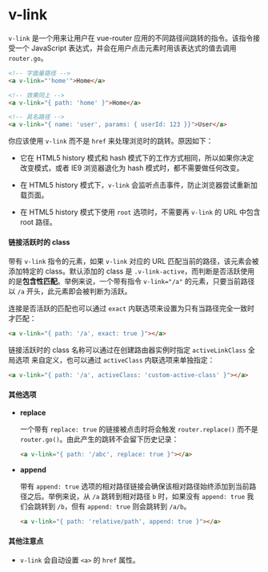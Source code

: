 # v-link

`v-link` 是一个用来让用户在 vue-router 应用的不同路径间跳转的指令。该指令接受一个 JavaScript 表达式，并会在用户点击元素时用该表达式的值去调用 `router.go`。

``` html
<!-- 字面量路径 -->
<a v-link="'home'">Home</a>

<!-- 效果同上 -->
<a v-link="{ path: 'home' }">Home</a>

<!-- 具名路径 -->
<a v-link="{ name: 'user', params: { userId: 123 }}">User</a>
```

你应该使用 `v-link` 而不是 `href` 来处理浏览时的跳转。原因如下：

- 它在 HTML5 history 模式和 hash 模式下的工作方式相同，所以如果你决定改变模式，或者 IE9 浏览器退化为 hash 模式时，都不需要做任何改变。

- 在 HTML5 history 模式下，`v-link` 会监听点击事件，防止浏览器尝试重新加载页面。

- 在 HTML5 history 模式下使用 `root` 选项时，不需要再 `v-link` 的 URL 中包含 root 路径。

#### 链接活跃时的 class

带有 `v-link` 指令的元素，如果 `v-link` 对应的 URL 匹配当前的路径，该元素会被添加特定的 class。默认添加的 class 是 `.v-link-active`，而判断是否活跃使用的是**包含性匹配**。举例来说，一个带有指令 `v-link="/a"` 的元素，只要当前路径以 `/a` 开头，此元素即会被判断为活跃。

连接是否活跃的匹配也可以通过 `exact` 内联选项来设置为只有当路径完全一致时才匹配：

``` html
<a v-link="{ path: '/a', exact: true }"></a>
```

链接活跃时的 class 名称可以通过在创建路由器实例时指定 `activeLinkClass` 全局选项 来自定义，也可以通过 `activeClass` 内联选项来单独指定：

``` html
<a v-link="{ path: '/a', activeClass: 'custom-active-class' }"></a>
```

#### 其他选项

- **replace**

  一个带有 `replace: true` 的链接被点击时将会触发 `router.replace()` 而不是 `router.go()`。由此产生的跳转不会留下历史记录：

  ``` html
  <a v-link="{ path: '/abc', replace: true }"></a>
  ```

- **append**

  带有 `append: true` 选项的相对路径链接会确保该相对路径始终添加到当前路径之后。举例来说，从 `/a` 跳转到相对路径 `b` 时，如果没有 `append: true` 我们会跳转到 `/b`，但有 `append: true` 则会跳转到 `/a/b`。

  ``` html
  <a v-link="{ path: 'relative/path', append: true }"></a>
  ```

#### 其他注意点

- `v-link` 会自动设置 `<a>` 的 `href` 属性。

